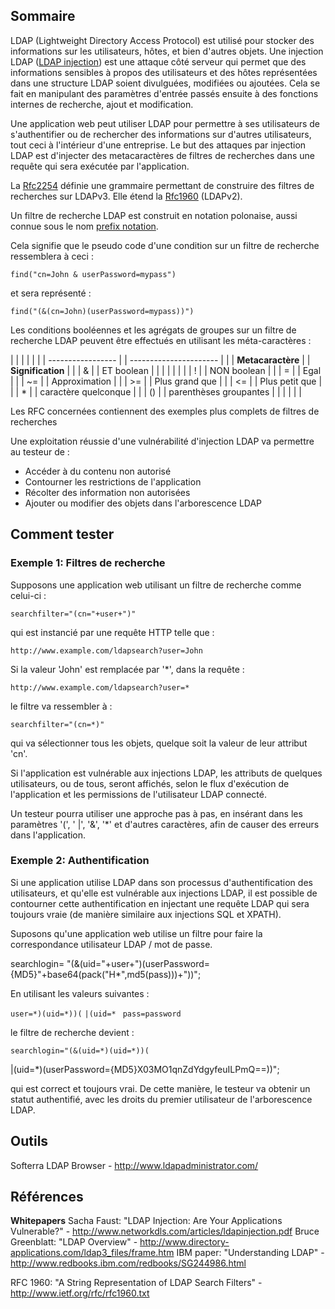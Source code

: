 ## Sommaire

LDAP (Lightweight Directory Access Protocol) est utilisé pour stocker
des informations sur les utilisateurs, hôtes, et bien d'autres objets.
Une injection LDAP ([LDAP injection](LDAP_injection "wikilink")) est une
attaque côté serveur qui permet que des informations sensibles à propos
des utilisateurs et des hôtes représentées dans une structure LDAP
soient divulguées, modifiées ou ajoutées. Cela se fait en manipulant des
paramètres d'entrée passés ensuite à des fonctions internes de
recherche, ajout et modification.

Une application web peut utiliser LDAP pour permettre à ses utilisateurs
de s'authentifier ou de rechercher des informations sur d'autres
utilisateurs, tout ceci à l'intérieur d'une entreprise. Le but des
attaques par injection LDAP est d'injecter des metacaractères de filtres
de recherches dans une requête qui sera exécutée par l'application.

La [Rfc2254](http://www.ietf.org/rfc/rfc2254.txt) définie une grammaire
permettant de construire des filtres de recherches sur LDAPv3. Elle
étend la [Rfc1960](http://www.ietf.org/rfc/rfc1960.txt) (LDAPv2).

Un filtre de recherche LDAP est construit en notation polonaise, aussi
connue sous le nom [prefix
notation](http://en.wikipedia.org/wiki/Polish_notation).

Cela signifie que le pseudo code d'une condition sur un filtre de
recherche ressemblera à ceci :

`find("cn=John & userPassword=mypass")`

et sera représenté :

`find("(&(cn=John)(userPassword=mypass))")`

Les conditions booléennes et les agrégats de groupes sur un filtre de
recherche LDAP peuvent être effectués en utilisant les méta-caractères :

|  |                   |  |                        |
|  | ----------------- |  | ---------------------- |
|  | **Metacaractère** |  | **Signification**      |
|  | &                 |  | ET boolean             |
|  |                   |  |                        |
|  | \!                |  | NON boolean            |
|  | \=                |  | Egal                   |
|  | \~=               |  | Approximation          |
|  | \>=               |  | Plus grand que         |
|  | \<=               |  | Plus petit que         |
|  | \*                |  | caractère quelconque   |
|  | ()                |  | parenthèses groupantes |
|  |                   |  |                        |

Les RFC concernées contiennent des exemples plus complets de filtres de
recherches

Une exploitation réussie d'une vulnérabilité d'injection LDAP va
permettre au testeur de :

  - Accéder à du contenu non autorisé
  - Contourner les restrictions de l'application
  - Récolter des information non autorisées
  - Ajouter ou modifier des objets dans l'arborescence LDAP

## Comment tester

### Exemple 1: Filtres de recherche

Supposons une application web utilisant un filtre de recherche comme
celui-ci :

`searchfilter="(cn="+user+")"`

qui est instancié par une requête HTTP telle que :

`http://www.example.com/ldapsearch?user=John`

Si la valeur 'John' est remplacée par '\*', dans la requête :

`http://www.example.com/ldapsearch?user=*`

le filtre va ressembler à :

`searchfilter="(cn=*)"`

qui va sélectionner tous les objets, quelque soit la valeur de leur
attribut 'cn'.

Si l'application est vulnérable aux injections LDAP, les attributs de
quelques utilisateurs, ou de tous, seront affichés, selon le flux
d'exécution de l'application et les permissions de l'utilisateur LDAP
connecté.

Un testeur pourra utiliser une approche pas à pas, en insérant dans les
paramètres '(', ' |', '&', '\*' et d'autres caractères, afin de causer
des erreurs dans l'application.

### Exemple 2: Authentification

Si une application utilise LDAP dans son processus d'authentification
des utilisateurs, et qu'elle est vulnérable aux injections LDAP, il est
possible de contourner cette authentification en injectant une requête
LDAP qui sera toujours vraie (de manière similaire aux injections SQL et
XPATH).

Suposons qu'une application web utilise un filtre pour faire la
correspondance utilisateur LDAP / mot de passe.

searchlogin=
"(&(uid="+user+")(userPassword={MD5}"+base64(pack("H\*",md5(pass)))+"))";

En utilisant les valeurs suivantes :

`user=*)(uid=*))(`
`|(uid=*`
` pass=password`

le filtre de recherche devient :

`searchlogin="(&(uid=*)(uid=*))(`

|(uid=\*)(userPassword={MD5}X03MO1qnZdYdgyfeuILPmQ==))";

qui est correct et toujours vrai. De cette manière, le testeur va
obtenir un statut authentifié, avec les droits du premier utilisateur de
l'arborescence LDAP.

## Outils

Softerra LDAP Browser - <http://www.ldapadministrator.com/>

## Références

**Whitepapers**
Sacha Faust: "LDAP Injection: Are Your Applications Vulnerable?" -
<http://www.networkdls.com/articles/ldapinjection.pdf>
Bruce Greenblatt: "LDAP Overview" -
<http://www.directory-applications.com/ldap3_files/frame.htm>
IBM paper: "Understanding LDAP" -
<http://www.redbooks.ibm.com/redbooks/SG244986.html>

RFC 1960: "A String Representation of LDAP Search Filters" -
<http://www.ietf.org/rfc/rfc1960.txt>